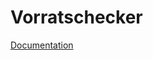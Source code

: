 # Vorratschecker
<a href="https://2223-3bhif-syp.github.io/02-projekte-vorratschecker/asciidoc/index.adoc" target="_blank">Documentation<a/>